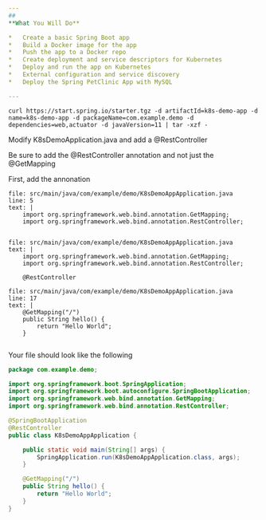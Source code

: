 ```yaml
---
## 
**What You Will Do**

*   Create a basic Spring Boot app
*   Build a Docker image for the app
*   Push the app to a Docker repo
*   Create deployment and service descriptors for Kubernetes
*   Deploy and run the app on Kubernetes
*   External configuration and service discovery
*   Deploy the Spring PetClinic App with MySQL

---
```



```execute-1
curl https://start.spring.io/starter.tgz -d artifactId=k8s-demo-app -d name=k8s-demo-app -d packageName=com.example.demo -d dependencies=web,actuator -d javaVersion=11 | tar -xzf -
```



Modify K8sDemoApplication.java and add a @RestController

Be sure to add the @RestController annotation and not just the @GetMapping


First, add the annonation
```editor:insert-lines-before-line
file: src/main/java/com/example/demo/K8sDemoAppApplication.java
line: 5
text: |
    import org.springframework.web.bind.annotation.GetMapping;
    import org.springframework.web.bind.annotation.RestController;


```

```editor:insert-lines-before-line
file: src/main/java/com/example/demo/K8sDemoAppApplication.java
text: |
    import org.springframework.web.bind.annotation.GetMapping;
    import org.springframework.web.bind.annotation.RestController;

    @RestController

```

```editor:insert-lines-before-line
file: src/main/java/com/example/demo/K8sDemoAppApplication.java
line: 17
text: |
    @GetMapping("/")
	public String hello() {
		return "Hello World";
	}
    
```



Your file should look like the following 
```java
package com.example.demo;

import org.springframework.boot.SpringApplication;
import org.springframework.boot.autoconfigure.SpringBootApplication;
import org.springframework.web.bind.annotation.GetMapping;
import org.springframework.web.bind.annotation.RestController;

@SpringBootApplication
@RestController
public class K8sDemoAppApplication {

	public static void main(String[] args) {
		SpringApplication.run(K8sDemoAppApplication.class, args);
	}

	@GetMapping("/")
	public String hello() {
		return "Hello World";
	}
}
```